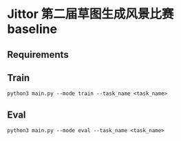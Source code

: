 # Jittor 第二届草图生成风景比赛 baseline


## Requirements



## Train

```
python3 main.py --mode train --task_name <task_name>
```

## Eval

```
python3 main.py --mode eval --task_name <task_name>
```